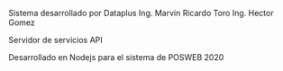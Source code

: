 Sistema desarrollado por Dataplus
Ing. Marvin Ricardo Toro
Ing. Hector Gomez

Servidor de servicios API 

Desarrollado en Nodejs para el sistema de POSWEB 2020

